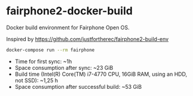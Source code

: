 # fairphone2-docker-build
Docker build environment for Fairphone Open OS.

Inspired by https://github.com/justfortherec/fairphone2-build-env

```bash
docker-compose run --rm fairphone
```

* Time for first sync: ~1h
* Space consumption after sync: ~23 GiB
* Build time (Intel(R) Core(TM) i7-4770 CPU, 16GiB RAM, using an HDD, not SSD): ~1,25 h
* Space consumption after successful build: ~53 GiB
